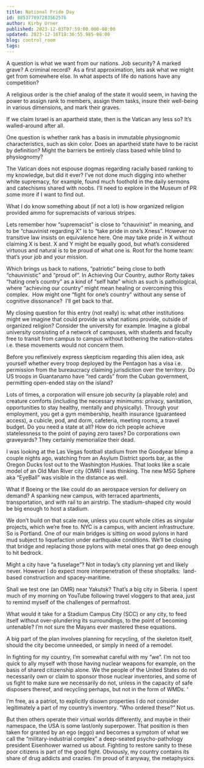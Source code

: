 ```yaml
---
title: National Pride Day
id: 885377897283562576
author: Kirby Urner
published: 2023-12-03T07:59:00.000-08:00
updated: 2023-12-16T18:36:55.985-08:00
blog: control_room
tags: 
---
```


A question is what we want from our nations. Job security? A marked grave? A criminal record?  As a first approximation, lets ask what we might get from somewhere else. In what aspects of life do nations have any competition?

A religious order is the chief analog of the state it would seem, in having the power to assign rank to members, assign them tasks, insure their well-being in various dimensions, and mark their graves. 

If we claim Israel is an apartheid state, then is the Vatican any less so? It’s walled-around after all. 

One question is whether rank has a basis in immutable physiognomic characteristics, such as skin color. Does an apartheid state have to be racist by definition? Might the barriers be entirely class based while blind to physiognomy?

The Vatican does not espouse dogmas regarding racially based ranking to my knowledge, but did it ever? I’ve not done much digging into whether white supremacy, for example, found much foothold in the daily sermons and catechisms shared with noobs. I’ll need to explore in the Museum of PR some more if I want to find out.

What I do know something about (if not a lot) is how organized religion provided ammo for supremacists of various stripes.

Lets remember how “supremacist” is close to “chauvinist” in meaning, and to be “chauvinist regarding X” is to “take pride in one’s Xness”. However no transitive law insists on equivalence here. One may take pride in X without claiming X is best. X and Y might be equally good, but what’s considered virtuous and natural is to be proud of what one is. Root for the home team: that’s your job and your mission.

Which brings us back to nations, “patriotic” being close to both “chauvinistic” and “proud of”. In Achieving Our Country, author Rorty takes “hating one’s country” as a kind of “self hate” which as such is pathological, where “achieving our country” might mean healing or overcoming this complex.  How might one “fight for one’s country” without any sense of cognitive dissonance?  I’ll get back to that.

My closing question for this entry (not really) is: what other institutions might we imagine that could provide us what nations provide, outside of organized religion? Consider the university for example. Imagine a global university consisting of a network of campuses, with students and faculty free to transit from campus to campus without bothering the nation-states i.e. these movements would not concern them.

Before you reflexively express skepticism regarding this alien idea, ask yourself whether every troop deployed by the Pentagon has a visa i.e. permission from the bureaucracy claiming jurisdiction over the territory. Do US troops in Guantanamo have “red cards” from the Cuban government, permitting open-ended stay on the island?

Lots of times, a corporation will ensure job security (a playable role) and creature comforts (including the necessary minimums: privacy, sanitation, opportunities to stay healthy, mentally and physically). Through your employment, you get a gym membership, health insurance (guaranteed access), a cubicle, pod, and dorm, cafeteria, meeting rooms, a travel budget. Do you need a state at all? How do rich people achieve statelessness to the point of paying zero taxes? Do corporations own graveyards? They certainly memorialize their dead.

I was looking at the Las Vegas football stadium from the Goodyear blimp a couple nights ago, watching from an Asylum District sports bar, as the Oregon Ducks lost out to the Washington Huskies. That looks like a scale model of an Old Man River city (OMR) I was thinking. The new MSG Sphere aka “EyeBall” was visible in the distance as well.

What if Boeing or the like could do an aerospace version for delivery on demand? A spanking new campus, with terraced apartments, transportation, and with rail to an airstrip. The stadium-shaped city would be big enough to host a stadium.

We don’t build on that scale now, unless you count whole cities as singular projects, which we’re free to. NYC is a campus, with ancient infrastructure. So is Portland. One of our main bridges is sitting on wood pylons in hard mud subject to liquefaction under earthquake conditions. We’ll be closing that bridge and replacing those pylons with metal ones that go deep enough to hit bedrock.

Might a city have “a fuselage”? Not in today’s city planning yet and likely never. However I do expect more interpenetration of these shoptalks:  land-based construction and spacey-maritime. 

Shall we test one (an OMR) near Yakutsk? That’s a big city in Siberia. I spent much of my morning on YouTube following travel vloggers to that area, just to remind myself of the challenges of permafrost.

What would it take for a Stadium Campus City (SCC) or any city, to feed itself without over-plundering its surroundings, to the point of becoming untenable? I’m not sure the Mayans ever mastered these equations. 

A big part of the plan involves planning for recycling, of the skeleton itself, should the city become unneeded, or simply in need of a remodel.

In fighting for my country, I’m somewhat careful with my “we”. I’m not too quick to ally myself with those having nuclear weapons for example, on the basis of shared citizenship alone. We the people of the United States do not necessarily own or claim to sponsor those nuclear inventories, and some of us fight to make sure we necessarily do not, unless in the capacity of safe disposers thereof, and recycling perhaps, but not in the form of WMDs. ‘

I’m free, as a patriot, to explicitly disown properties I do not consider legitimately a part of my country’s inventory. “Who ordered these?” Not us. 

But then others operate their virtual worlds differently, and maybe in their namespace, the USA is some last/only superpower. That position is then taken for granted by an ego (eggo) and becomes a symptom of what we call the “military-industrial complex” a deep-seated psycho-pathology president Eisenhower warned us about. Fighting to restore sanity to these poor citizens is part of the good fight. Obviously, my country contains its share of drug addicts and crazies. I’m proud of it anyway, the metaphysics.